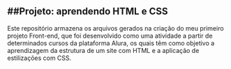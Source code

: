 ##Projeto: aprendendo HTML e CSS
---
Este repositório armazena os arquivos gerados na criação do meu primeiro projeto Front-end, que foi desenvolvido como uma atividade a partir de determinados cursos da plataforma Alura, os quais têm como objetivo a aprendizagem da estrutura de um site com HTML e a aplicação de estilizações com CSS.